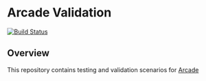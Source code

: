 # Arcade Validation
 
 [![Build Status](https://dnceng.visualstudio.com/public/_apis/build/status/dotnet/arcade-validation/arcade-validation-ci)](https://dnceng.visualstudio.com/public/_build/latest?definitionId=269)

## Overview
This repository contains testing and validation scenarios for [Arcade](https://github.com/dotnet/arcade)

